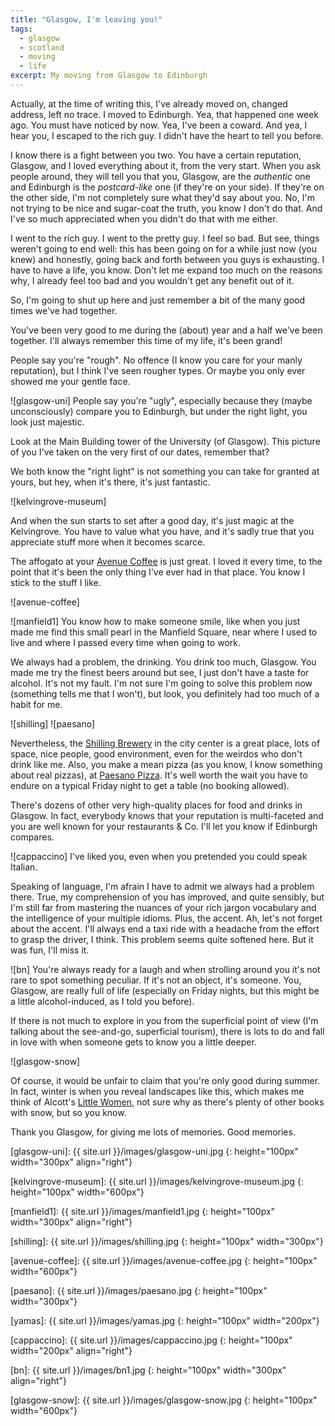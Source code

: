 ```yaml
---
title: "Glasgow, I'm leaving you!"
tags:
  - glasgow
  - scotland
  - moving
  - life
excerpt: My moving from Glasgow to Edinburgh
---
```


Actually, at the time of writing this, I've already moved on, changed address, left no trace. I moved to Edinburgh. Yea, that happened one week ago.
You must have noticed by now. Yea, I've been a coward. And yea, I hear you, I escaped to the rich guy. I didn't have the heart to tell you before.

I know there is a fight between you two. You have a certain reputation, Glasgow, and I loved everything about it, from the very start. When you ask people around, they will tell you that you, Glasgow, are the *authentic* one and Edinburgh is the *postcard-like* one (if they're on your side). If they're on the other side, I'm not completely sure what they'd say about you. No, I'm not trying to be nice and sugar-coat the truth, you know I don't do that. And I've so much appreciated when you didn't do that with me either.

I went to the rich guy. I went to the pretty guy. I feel so bad. But see, things weren't going to end well: this has been going on for a while just now (you knew) and honestly, going back and forth between you guys is exhausting. I have to have a life, you know. Don't let me expand too much on the reasons why, I already feel too bad and you wouldn't get any benefit out of it.

So, I'm going to shut up here and just remember a bit of the many good times we've had together. 

You've been very good to me during the (about) year and a half we've been together. I'll always remember this time of my life, it's been grand!

People say you're "rough". No offence (I know you care for your manly reputation), but I think I've seen rougher types. Or maybe you only ever showed me your gentle face. 

![glasgow-uni] People say you're "ugly", especially because they (maybe unconsciously) compare you to Edinburgh, but under the right light, you look just majestic.

Look at the Main Building tower of the University (of Glasgow). This picture of you I've taken on the very first of our dates, remember that?

We both know the "right light" is not something you can take for granted at yours, but hey, when it's there, it's just fantastic. 

![kelvingrove-museum] 

And when the sun starts to set after a good day, it's just magic at the Kelvingrove. You have to value what you have, and it's sadly true that you appreciate stuff more when it becomes scarce.

The affogato at your [Avenue Coffee](http://avenue.coffee) is just great. I loved it every time, to the point that it's been the only thing I've ever had in that place. You know I stick to the stuff I like. 

![avenue-coffee]

![manfield1] You know how to make someone smile, like when you just made me find this small pearl in the Manfield Square, near where I used to live and where I passed every time when going to work. 

We always had a problem, the drinking. You drink too much, Glasgow. You made me try the finest beers around but see, I just don't have a taste for alcohol. It's not my fault. I'm not sure I'm going to solve this problem now (something tells me that I won't), but look, you definitely had too much of a habit for me. 

![shilling] ![paesano]

Nevertheless, the [Shilling Brewery](http://www.shillingbrewingcompany.co.uk) in the city center is a great place, lots of space, nice people, good environment, even for the weirdos who don't drink like me. 
Also, you make a mean pizza (as you know, I know something about real pizzas), at [Paesano Pizza](http://paesanopizza.co.uk). It's well worth the wait you have to endure on a typical Friday night to get a table (no booking allowed).

There's dozens of other very high-quality places for food and drinks in Glasgow. In fact, everybody knows that your reputation is multi-faceted and you are well known for your restaurants & Co. I'll let you know if Edinburgh compares.

![cappaccino] I've liked you, even when you pretended you could speak Italian. 

Speaking of language, I'm afrain I have to admit we always had a problem there. True, my comprehension of you has improved, and quite sensibly, but I'm still far from mastering the nuances of your rich jargon vocabulary and the intelligence of your multiple idioms. Plus, the accent. Ah, let's not forget about the accent. I'll always end a taxi ride with a headache from the effort to grasp the driver, I think. This problem seems quite softened here. But it was fun, I'll miss it.

![bn] You're always ready for a laugh and when strolling around you it's not rare to spot something peculiar. If it's not an object, it's someone. You, Glasgow, are really full of life (especially on Friday nights, but this might be a little alcohol-induced, as I told you before).

If there is not much to explore in you from the superficial point of view (I'm talking about the see-and-go, superficial tourism), there is lots to do and fall in love with when someone gets to know you a little deeper.

![glasgow-snow] 

Of course, it would be unfair to claim that you're only good during summer. In fact, winter is when you reveal landscapes like this, which makes me think of Alcott's [Little Women](https://en.wikipedia.org/wiki/Little_Women), not sure why as there's plenty of other books with snow, but so you know.

Thank you Glasgow, for giving me lots of memories. Good memories.

[glasgow-uni]: {{ site.url }}/images/glasgow-uni.jpg 
{: height="100px" width="300px" align="right"} 

[kelvingrove-museum]: {{ site.url }}/images/kelvingrove-museum.jpg
{: height="100px" width="600px"}

[manfield1]: {{ site.url }}/images/manfield1.jpg
{: height="100px" width="300px" align="right"}

[shilling]: {{ site.url }}/images/shilling.jpg
{: height="100px" width="300px"}

[avenue-coffee]: {{ site.url }}/images/avenue-coffee.jpg
{: height="100px" width="600px"}

[paesano]: {{ site.url }}/images/paesano.jpg
{: height="100px" width="300px"}

[yamas]: {{ site.url }}/images/yamas.jpg
{: height="100px" width="200px"}

[cappaccino]: {{ site.url }}/images/cappaccino.jpg
{: height="100px" width="200px" align="right"}

[bn]: {{ site.url }}/images/bn1.jpg
{: height="100px" width="300px" align="right"}

[glasgow-snow]: {{ site.url }}/images/glasgow-snow.jpg
{: height="100px" width="600px"}


